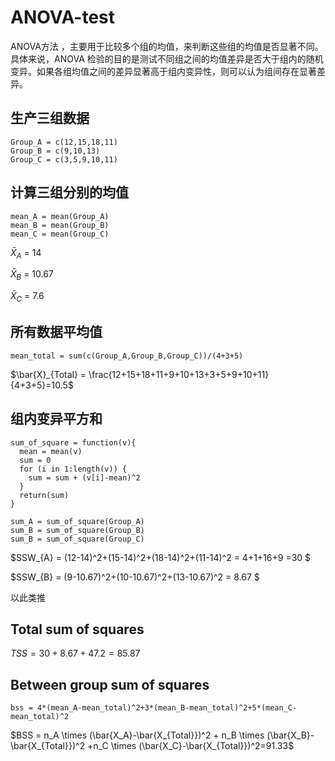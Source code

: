 # ANOVA-test
ANOVA方法 ，主要用于比较多个组的均值，来判断这些组的均值是否显著不同。具体来说，ANOVA 检验的目的是测试不同组之间的均值差异是否大于组内的随机变异。如果各组均值之间的差异显著高于组内变异性，则可以认为组间存在显著差异。

## 生产三组数据

```{r}
Group_A = c(12,15,18,11)
Group_B = c(9,10,13)
Group_C = c(3,5,9,10,11)
```

## 计算三组分别的均值

```
mean_A = mean(Group_A)
mean_B = mean(Group_B)
mean_C = mean(Group_C)

```

$\bar{X}_A$ = 14

$\bar{X}_B$ = 10.67

$\bar{X}_C$ = 7.6

## 所有数据平均值

```
mean_total = sum(c(Group_A,Group_B,Group_C))/(4+3+5)
```

$\bar{X}_{Total} = \frac{12+15+18+11+9+10+13+3+5+9+10+11}{4+3+5}=10.5$ 

## 组内变异平方和

```
sum_of_square = function(v){
  mean = mean(v)
  sum = 0
  for (i in 1:length(v)) {
    sum = sum + (v[i]-mean)^2
  }
  return(sum)
}

sum_A = sum_of_square(Group_A)
sum_B = sum_of_square(Group_B) 
sum_B = sum_of_square(Group_C)
```

$SSW_{A} = (12-14)^2+(15-14)^2+(18-14)^2+(11-14)^2
= 4+1+16+9
=30
$

$SSW_{B} = (9-10.67)^2+(10-10.67)^2+(13-10.67)^2
= 8.67
$

以此类推

## Total sum of squares

$TSS = 30+8.67+47.2 = 85.87$

## Between group sum of squares

```
bss = 4*(mean_A-mean_total)^2+3*(mean_B-mean_total)^2+5*(mean_C-mean_total)^2

```

$BSS = n_A \times (\bar{X_A}-\bar{X_{Total}})^2 + n_B \times (\bar{X_B}-\bar{X_{Total}})^2 +n_C \times (\bar{X_C}-\bar{X_{Total}})^2=91.33$
